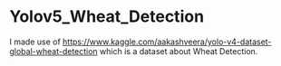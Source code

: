 # Yolov5_Wheat_Detection
I made use of https://www.kaggle.com/aakashveera/yolo-v4-dataset-global-wheat-detection which is a dataset about Wheat Detection.
